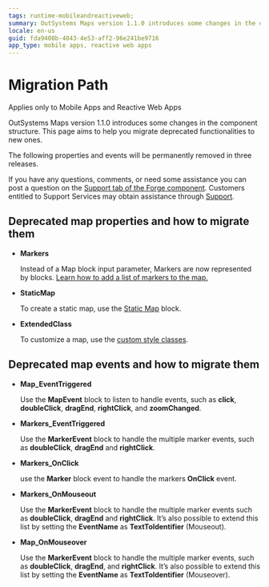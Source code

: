 ```yaml
---
tags: runtime-mobileandreactiveweb;  
summary: OutSystems Maps version 1.1.0 introduces some changes in the component structure. This page aims to help you migrate deprecated functionalities to new ones.
locale: en-us
guid: fda9408b-4043-4e53-aff2-96e241be9716
app_type: mobile apps, reactive web apps
---
```


# Migration Path

<div class="info" markdown="1">

Applies only to Mobile Apps and Reactive Web Apps

</div>

OutSystems Maps version 1.1.0 introduces some changes in the component structure. This page aims to help you migrate deprecated functionalities to new ones.

<div class = "info" markdown = "1" >

The following properties and events will be permanently removed in three releases.

If you have any questions, comments, or need some assistance you can post a question on the [Support tab of the Forge component](https://www.outsystems.com/forge/component-discussions/9909/OutSystems+Maps). Customers entitled to Support Services may obtain assistance through [Support](https://www.outsystems.com/supportportal).

</div>

## Deprecated map properties and how to migrate them

* **Markers**

    Instead of a Map block input parameter, Markers are now represented by blocks. [Learn how to add a list of markers to the map.](map.md)

* **StaticMap**

    To create a static map, use the [Static Map](intro.md) block.

* **ExtendedClass**

    To customize a map, use the [custom style classes](../../../../look-feel/css.md).

## Deprecated map events and how to migrate them

* **Map_EventTriggered**

    Use the **MapEvent** block to listen to handle events, such as **click**, **doubleClick**, **dragEnd**, **rightClick**, and **zoomChanged**.

* **Markers_EventTriggered**

    Use the **MarkerEvent** block to handle the multiple marker events, such as **doubleClick**, **dragEnd** and **rightClick**. 

* **Markers_OnClick**

    use the **Marker** block event to handle the markers **OnClick** event.

* **Markers_OnMouseout**

    Use the **MarkerEvent** block to handle the multiple marker events such as **doubleClick**, **dragEnd** and **rightClick**. It’s also possible to extend this list by setting the **EventName** as 
    **TextToIdentifier** (Mouseout).

* **Map_OnMouseover**

    Use the **MarkerEvent** block to handle the multiple marker events, such as **doubleClick**, **dragEnd**, and **rightClick**. It’s also possible to extend this list by setting the **EventName** as **TextToIdentifier** (Mouseover).
